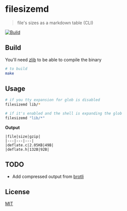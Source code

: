 # filesizemd

> file's sizes as a markdown table (CLI)

[![Build](https://github.com/barelyhuman/filesizemd/actions/workflows/test.yml/badge.svg)](https://github.com/barelyhuman/filesizemd/actions/workflows/test.yml)

## Build

You'll need [zlib](https://zlib.net/) to be able to compile the binary

```sh
# to build
make
```

## Usage

```sh
# if you tty expansion for glob is disabled
filesizemd lib/*

# if it's enabled and the shell is expanding the glob
filesizemd "lib/*"
```

**Output**

```
|file|size|gzip|
|---|---|---|
|deflate.c|2.05KB|49B|
|deflate.h|132B|92B|
```

## TODO

- Add compressed output from [brotli](https://gitub.com/google/brotli)

## License

[MIT](license)
